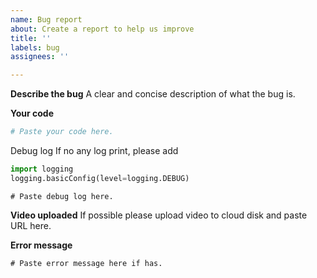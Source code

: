```yaml
---
name: Bug report
about: Create a report to help us improve
title: ''
labels: bug
assignees: ''

---
```


**Describe the bug**
A clear and concise description of what the bug is.

**Your code**
```python
# Paste your code here.
```

Debug log
If no any log print, please add
```python
import logging
logging.basicConfig(level=logging.DEBUG)
```

```
# Paste debug log here.
```

**Video uploaded**
If possible please upload video to cloud disk and paste URL here.

**Error message**
```
# Paste error message here if has.
```

